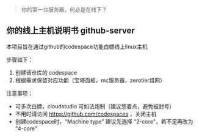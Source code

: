 > 你的第一台服务器，何必是在线下？

## 你的线上主机说明书 github-server

本项目旨在通过github的codespace功能白嫖线上linux主机

步骤如下：
1. 创建该仓库的 codespace
1. 根据需求保留对应功能（宝塔面板，mc服务器，zerotier组网）

注意事项：
- 可多次白嫖，cloudstudio 可如法炮制（建议悠着点，避免被封号）
- 不用时请访问 https://github.com/codespaces ，关闭主机
- 创建codespace时，"Machine type" 建议先选择 "2-core"，若不足再改为 "4-core"
